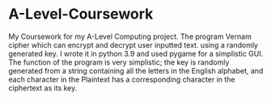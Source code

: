 # A-Level-Coursework
My Coursework for my A-Level Computing project.
The program Vernam cipher which can encrypt and decrypt user inputted text.
using a randomly generated key.
I wrote it in python 3.9 and used pygame for a simplistic GUI.
The function of the program is very simplistic; the key is randomly generated 
from a string containing all the letters in the English alphabet, and each
character in the Plaintext has a corresponding character in the ciphertext
as its key.
